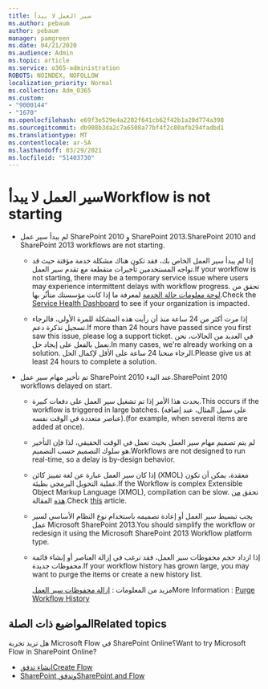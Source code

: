 ```yaml
---
title: سير العمل لا يبدأ
ms.author: pebaum
author: pebaum
manager: pamgreen
ms.date: 04/21/2020
ms.audience: Admin
ms.topic: article
ms.service: o365-administration
ROBOTS: NOINDEX, NOFOLLOW
localization_priority: Normal
ms.collection: Adm_O365
ms.custom:
- "9000144"
- "1670"
ms.openlocfilehash: e69f3e529e4a2202f641cb62f42b1a20d774a398
ms.sourcegitcommit: db908b3da2c7a6508a77bf4f2c80afb294fadbd1
ms.translationtype: MT
ms.contentlocale: ar-SA
ms.lasthandoff: 03/29/2021
ms.locfileid: "51403730"
---
```

# <a name="workflow-is-not-starting"></a><span data-ttu-id="5dbd7-102">سير العمل لا يبدأ</span><span class="sxs-lookup"><span data-stu-id="5dbd7-102">Workflow is not starting</span></span>

- <span data-ttu-id="5dbd7-103">لم يبدأ سير عمل SharePoint 2010 و SharePoint 2013.</span><span class="sxs-lookup"><span data-stu-id="5dbd7-103">SharePoint 2010 and SharePoint 2013 workflows are not starting.</span></span>

    - <span data-ttu-id="5dbd7-104">إذا لم يبدأ سير العمل الخاص بك، فقد تكون هناك مشكلة خدمة مؤقتة حيث قد تواجه المستخدمين تأخيرات متقطعة مع تقدم سير العمل.</span><span class="sxs-lookup"><span data-stu-id="5dbd7-104">If your workflow is not starting, there may be a temporary service issue where users may experience intermittent delays with workflow progress.</span></span> <span data-ttu-id="5dbd7-105">تحقق من [لوحة معلومات حالة الخدمة](https://admin.microsoft.com/AdminPortal/Home/servicehealth) لمعرفة ما إذا كانت مؤسستك متأثّر بها.</span><span class="sxs-lookup"><span data-stu-id="5dbd7-105">Check the [Service Health Dashboard](https://admin.microsoft.com/AdminPortal/Home/servicehealth) to see if your organization is impacted.</span></span>

    - <span data-ttu-id="5dbd7-106">إذا مرت أكثر من 24 ساعة منذ أن رأيت هذه المشكلة للمرة الأولى، فالرجاء تسجيل تذكرة دعم.</span><span class="sxs-lookup"><span data-stu-id="5dbd7-106">If more than 24 hours have passed since you first saw this issue, please log a support ticket.</span></span> <span data-ttu-id="5dbd7-107">في العديد من الحالات، نحن نعمل بالفعل على إيجاد حل.</span><span class="sxs-lookup"><span data-stu-id="5dbd7-107">In many cases, we're already working on a solution.</span></span> <span data-ttu-id="5dbd7-108">الرجاء منحنا 24 ساعة على الأقل لإكمال الحل.</span><span class="sxs-lookup"><span data-stu-id="5dbd7-108">Please give us at least 24 hours to complete a solution.</span></span>

- <span data-ttu-id="5dbd7-109">تم تأخير مهام سير عمل SharePoint 2010 عند البدء.</span><span class="sxs-lookup"><span data-stu-id="5dbd7-109">SharePoint 2010 workflows delayed on start.</span></span>

    - <span data-ttu-id="5dbd7-110">يحدث هذا الأمر إذا تم تشغيل سير العمل على دفعات كبيرة.</span><span class="sxs-lookup"><span data-stu-id="5dbd7-110">This occurs if the workflow is triggered in large batches.</span></span> <span data-ttu-id="5dbd7-111">(على سبيل المثال، عند إضافة عناصر متعددة في الوقت نفسه).</span><span class="sxs-lookup"><span data-stu-id="5dbd7-111">(for example, when several items are added at once).</span></span>

    - <span data-ttu-id="5dbd7-112">لم يتم تصميم مهام سير العمل بحيث تعمل في الوقت الحقيقي، لذا فإن التأخير هو سلوك التصميم حسب التصميم.</span><span class="sxs-lookup"><span data-stu-id="5dbd7-112">Workflows are not designed to run real-time, so a delay is by-design behavior.</span></span>

   -  <span data-ttu-id="5dbd7-113">إذا كان سير العمل عبارة عن لغة تمييز كائن (XMOL) معقدة، يمكن أن تكون عملية التحويل البرمجي بطيئة.</span><span class="sxs-lookup"><span data-stu-id="5dbd7-113">If the Workflow is complex Extensible Object Markup Language (XMOL), compilation can be slow.</span></span> <span data-ttu-id="5dbd7-114">تحقق [من هذه](https://support.microsoft.com//kb/3043697) المقالة.</span><span class="sxs-lookup"><span data-stu-id="5dbd7-114">Check [this](https://support.microsoft.com//kb/3043697) article.</span></span>

    - <span data-ttu-id="5dbd7-115">يجب تبسيط سير العمل أو إعادة تصميمه باستخدام نوع النظام الأساسي لسير عمل Microsoft SharePoint 2013.</span><span class="sxs-lookup"><span data-stu-id="5dbd7-115">You should simplify the workflow or redesign it using the Microsoft SharePoint 2013 Workflow platform type.</span></span>

    - <span data-ttu-id="5dbd7-116">إذا ازداد حجم محفوظات سير العمل، فقد ترغب في إزالة العناصر أو إنشاء قائمة محفوظات جديدة.</span><span class="sxs-lookup"><span data-stu-id="5dbd7-116">If your workflow history has grown large, you may want to purge the items or create a new history list.</span></span>

        <span data-ttu-id="5dbd7-117">مزيد من المعلومات : [إزالة محفوظات سير العمل](https://blogs.technet.microsoft.com/marj/2015/08/07/sharepoint-2010-workflows-best-practice-purge-workflow-history-list-items/)</span><span class="sxs-lookup"><span data-stu-id="5dbd7-117">More Information : [Purge Workflow History](https://blogs.technet.microsoft.com/marj/2015/08/07/sharepoint-2010-workflows-best-practice-purge-workflow-history-list-items/)</span></span>


## <a name="related-topics"></a><span data-ttu-id="5dbd7-118">المواضيع ذات الصلة</span><span class="sxs-lookup"><span data-stu-id="5dbd7-118">Related topics</span></span>
<span data-ttu-id="5dbd7-119">هل تريد تجربة Microsoft Flow في SharePoint Online؟</span><span class="sxs-lookup"><span data-stu-id="5dbd7-119">Want to try Microsoft Flow in SharePoint Online?</span></span>
- [<span data-ttu-id="5dbd7-120">إنشاء تدفق</span><span class="sxs-lookup"><span data-stu-id="5dbd7-120">Create Flow</span></span>](https://support.office.com/article/Create-a-flow-for-a-list-or-library-in-SharePoint-Online-or-OneDrive-for-Business-a9c3e03b-0654-46af-a254-20252e580d01) 
- [<span data-ttu-id="5dbd7-121">SharePoint وتدفق</span><span class="sxs-lookup"><span data-stu-id="5dbd7-121">SharePoint and Flow</span></span>](https://flow.microsoft.com/blog/sharepoint-and-flow/) 
